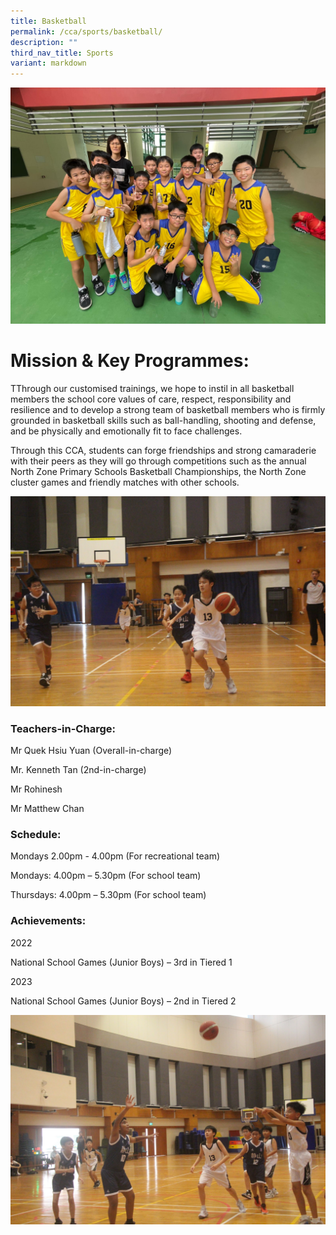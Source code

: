 ```yaml
---
title: Basketball
permalink: /cca/sports/basketball/
description: ""
third_nav_title: Sports
variant: markdown
---
```

![](/images/Senior_Team_2024.jpg)


# **Mission & Key Programmes:**

TThrough our customised trainings, we hope to instil in all basketball members the school core values of care, respect, responsibility and resilience and to develop a strong team of basketball members who is firmly grounded in basketball skills such as ball-handling, shooting and defense, and be physically and emotionally fit to face challenges.

Through this CCA, students can forge friendships and strong camaraderie with their peers as they will go through competitions such as the annual North Zone Primary Schools Basketball Championships, the North Zone cluster games and friendly matches with other schools.

![](/images/Basketball_3.jpg)

### Teachers-in-Charge:

Mr Quek Hsiu Yuan (Overall-in-charge)

Mr. Kenneth Tan (2nd-in-charge)

Mr Rohinesh

Mr Matthew Chan

### Schedule:

Mondays 2.00pm - 4.00pm (For recreational team)

Mondays: 4.00pm – 5.30pm (For school team)

Thursdays: 4.00pm – 5.30pm (For school team)


### Achievements:

2022

National School Games (Junior Boys) – 3rd in Tiered 1

2023

National School Games (Junior Boys) – 2nd in Tiered 2

![](/images/Basketball_5.jpg)